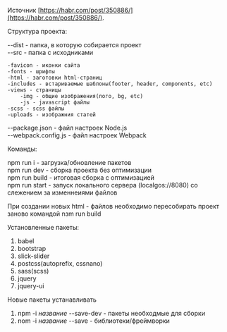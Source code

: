 Источник [https://habr.com/post/350886/](https://habr.com/post/350886/).

Структура проекта:

--dist - папка, в которую собирается проект  
--src - папка с исходниками

	-favicon - иконки сайта  
 	-fonts - шрифты  
	-html - заготовки html-страниц 
	-includes - встариваемые шаблоны(footer, header, components, etc)  
	-views - страницы  
		-img - общие изображения(лого, bg, etc)
		-js - javascript файлы  
	-scss - scss файлы  
	-uploads - изображния статей  
--package.json - файл настроек Node.js  
--webpack.config.js - файл настроек Webpack  

Команды:

npm run i - загрузка/обновление пакетов  
npm run dev - сборка проекта без оптимизации  
npm run build - итоговая сборка с оптимизацией  
npm run start - запуск локального сервера (localgos://8080) со слежением за изменнеиями файлов

При создании новых html - файлов необходимо пересобирать проект заново командой nзm run build

Установленные пакеты:

1. babel  
2. bootstrap  
3. slick-slider  
4. postcss(autoprefix, cssnano)  
5. sass(scss)  
6. jquery  
7. jquery-ui

Новые пакеты устанавливать

1. npm -i *название* --save-dev - пакеты необходмые для сборки  
2. nom -i *название* --save - библиотеки/фреймворки
